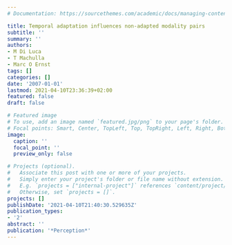 ```yaml
---
# Documentation: https://sourcethemes.com/academic/docs/managing-content/

title: Temporal adaptation influences non-adapted modality pairs
subtitle: ''
summary: ''
authors:
- M Di Luca
- T Machulla
- Marc O Ernst
tags: []
categories: []
date: '2007-01-01'
lastmod: 2021-04-10T23:36:39+02:00
featured: false
draft: false

# Featured image
# To use, add an image named `featured.jpg/png` to your page's folder.
# Focal points: Smart, Center, TopLeft, Top, TopRight, Left, Right, BottomLeft, Bottom, BottomRight.
image:
  caption: ''
  focal_point: ''
  preview_only: false

# Projects (optional).
#   Associate this post with one or more of your projects.
#   Simply enter your project's folder or file name without extension.
#   E.g. `projects = ["internal-project"]` references `content/project/deep-learning/index.md`.
#   Otherwise, set `projects = []`.
projects: []
publishDate: '2021-04-10T21:40:30.529635Z'
publication_types:
- '2'
abstract: ''
publication: '*Perception*'
---
```

